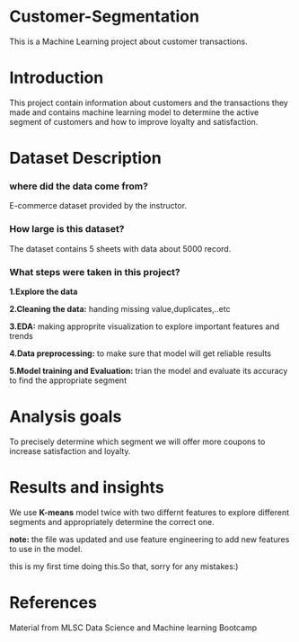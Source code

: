 # Customer-Segmentation
This is a Machine Learning project about customer transactions.
# Introduction
This project contain information about customers and the transactions they made and contains machine learning model to determine the active segment of customers and how to improve loyalty and satisfaction.
# Dataset Description
### where did the data come from?
E-commerce dataset provided by the instructor. 
### How large is this dataset?
The dataset contains 5 sheets with data about 5000 record.
### What steps were taken in this project?
**1.Explore the data**

**2.Cleaning the data:** handing missing value,duplicates,..etc

**3.EDA:** making approprite visualization to explore important features and trends

**4.Data preprocessing:** to make sure that model will get reliable results

**5.Model training and Evaluation:** trian the model and evaluate its accuracy to find the appropriate segment

# Analysis goals
To precisely determine which segment we will offer more coupons to increase satisfaction and loyalty.
# Results and insights
We use **K-means** model twice with two differnt features to explore different segments and appropriately determine the correct one.

**note:** the file was updated and use feature engineering to add new features to use in the model.

this is my first time doing this.So that, sorry for any mistakes:) 
# References
Material from MLSC Data Science and Machine learning Bootcamp
